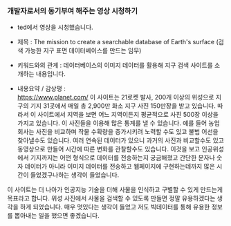 ### 개발자로서의 동기부여 해주는 영상 시청하기
- ted에서 영상을 시청했습니다. 

- 제목 : The mission to create a searchable database of Earth's surface (검색 가능한 지구 표면 데이터베이스를 만드는 임무)

- 키워드와의 관계 : 데이터베이스의 이미지 데이터를 활용해 지구 검색 사이트를 소개하는 내용입니다.

- 내용요약 / 감상평 :  
 https://www.planet.com/
이 사이트는 21로켓 발사, 200개 이상의 위성으로 지구의 기지 31곳에서 매일 총 2,900만 화소 지구 사진 150만장을 받고 있습니다. 
따라서 이 사이트에서 지역을 보면 어느 지역이든지 평균적으로 사진 500장 이상을 가지고 있습니다. 
이 사진들을 이용해 많은 통계를 낼 수 있습니다. 
예를 들어 농업회사는 사진을 비교하며 작물 수확량을 증가시키려 노력할 수도 있고 불법 어선을 찾아낼수도 있습니다. 
여러 연속된 데이터가 있으니 과거의 사진과 비교할수도 있고 동영상으로 만들어 시간에 따른 변화를 관찰할수도 있습니다. 
이것을 보고 인공위성에서 기지까지는 어떤 형식으로 데이터를 전송하는지 궁금해졌고 
간단한 문자나 숫자 데이터가 아니라 이미지 데이터를 전송하고 웹페이지에 구현하는데까지 많은 시간이 들었겠구나하는 생각이 들었습니다. 

이 사이트는 더 나아가 인공지능 기술을 더해 사물을 인식하고 구별할 수 있게 만드는게 목표라고 합니다. 
위성 사진에서 사물을 검색할 수 있도록 만들면 정말 유용하겠다는 생각을 하게 되었습니다. 
매우 멋있다는 생각이 들었고 저도 빅데이터를 통해 유용한 정보를 뽑아내는 일을 했으면 좋겠습니다.  
